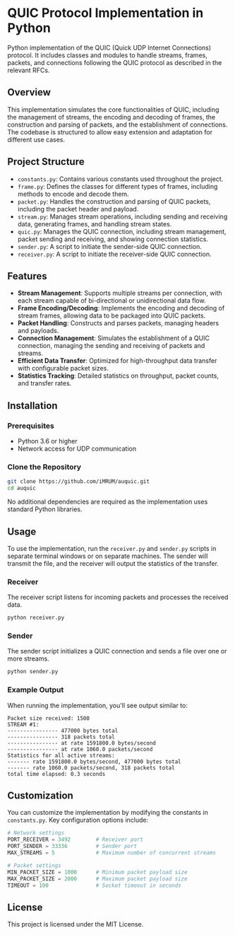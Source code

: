 # QUIC Protocol Implementation in Python

Python implementation of the QUIC (Quick UDP Internet Connections) protocol.
It includes classes and modules to handle streams, frames, packets, and connections following the QUIC protocol as described in the relevant RFCs.

## Overview
This implementation simulates the core functionalities of QUIC, including the management of streams, the encoding and decoding of frames, the construction and parsing of packets, and the establishment of connections. The codebase is structured to allow easy extension and adaptation for different use cases.

## Project Structure
- `constants.py`: Contains various constants used throughout the project.
- `frame.py`: Defines the classes for different types of frames, including methods to encode and decode them.
- `packet.py`: Handles the construction and parsing of QUIC packets, including the packet header and payload.
- `stream.py`: Manages stream operations, including sending and receiving data, generating frames, and handling stream states.
- `quic.py`: Manages the QUIC connection, including stream management, packet sending and receiving, and showing connection statistics.
- `sender.py`: A script to initiate the sender-side QUIC connection.
- `receiver.py`: A script to initiate the receiver-side QUIC connection.

## Features
- **Stream Management**: Supports multiple streams per connection, with each stream capable of bi-directional or unidirectional data flow.
- **Frame Encoding/Decoding**: Implements the encoding and decoding of stream frames, allowing data to be packaged into QUIC packets.
- **Packet Handling**: Constructs and parses packets, managing headers and payloads.
- **Connection Management**: Simulates the establishment of a QUIC connection, managing the sending and receiving of packets and streams.
- **Efficient Data Transfer**: Optimized for high-throughput data transfer with configurable packet sizes.
- **Statistics Tracking**: Detailed statistics on throughput, packet counts, and transfer rates.

## Installation

### Prerequisites
- Python 3.6 or higher
- Network access for UDP communication

### Clone the Repository
```bash
git clone https://github.com/iMRUM/auquic.git
cd auquic
```

No additional dependencies are required as the implementation uses standard Python libraries.

## Usage
To use the implementation, run the `receiver.py` and `sender.py` scripts in separate terminal windows or on separate machines. The sender will transmit the file, and the receiver will output the statistics of the transfer.

### Receiver
The receiver script listens for incoming packets and processes the received data.

```bash
python receiver.py
```

### Sender
The sender script initializes a QUIC connection and sends a file over one or more streams.

```bash
python sender.py
```

### Example Output
When running the implementation, you'll see output similar to:

```
Packet size received: 1500
STREAM #1:
---------------- 477000 bytes total
---------------- 318 packets total
---------------- at rate 1591800.0 bytes/second
---------------- at rate 1060.0 packets/second
Statistics for all active streams:
------- rate 1591800.0 bytes/second, 477000 bytes total
------- rate 1060.0 packets/second, 318 packets total
total time elapsed: 0.3 seconds
```

## Customization
You can customize the implementation by modifying the constants in `constants.py`. Key configuration options include:

```python
# Network settings
PORT_RECEIVER = 3492        # Receiver port
PORT_SENDER = 33336         # Sender port
MAX_STREAMS = 5             # Maximum number of concurrent streams

# Packet settings
MIN_PACKET_SIZE = 1000      # Minimum packet payload size
MAX_PACKET_SIZE = 2000      # Maximum packet payload size
TIMEOUT = 100               # Socket timeout in seconds
```

## License
This project is licensed under the MIT License.